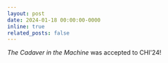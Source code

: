 ```yaml
---
layout: post
date: 2024-01-18 00:00:00-0000
inline: true
related_posts: false
---
```


<i>The Cadaver in the Machine</i> was accepted to CHI'24!